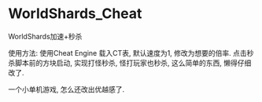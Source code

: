 # WorldShards_Cheat
WorldShards加速+秒杀

使用方法: 使用Cheat Engine 载入CT表, 默认速度为1, 修改为想要的倍率.
点击秒杀脚本前的方块启动, 实现打怪秒杀, 怪打玩家也秒杀, 这么简单的东西, 懒得仔细改了.

一个小单机游戏, 怎么还改出优越感了.
